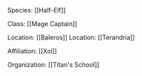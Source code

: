 Species: [[Half-Elf]]

Class: [[Mage Captain]]

Location: [[Baleros]]
Location: [[Terandria]]

Affiliation: [[Xol]]

Organization: [[Titan's School]]
